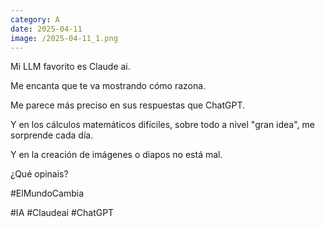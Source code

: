 ```yaml
--- 
category: A 
date: 2025-04-11 
image: /2025-04-11_1.png 
--- 
```


Mi LLM favorito es Claude ai. 

Me encanta que te va mostrando cómo razona. 

Me parece más preciso en sus respuestas que ChatGPT. 

Y en los cálculos matemáticos difíciles, sobre todo a nivel "gran idea", me sorprende cada día. 

Y en la creación de imágenes o diapos no está mal. 

¿Qué opinais?

#ElMundoCambia 

#IA #Claudeai #ChatGPT